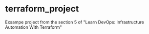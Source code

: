 # terraform_project
Exsampe project from the section 5 of "Learn DevOps: Infrastructure Automation With Terraform"
